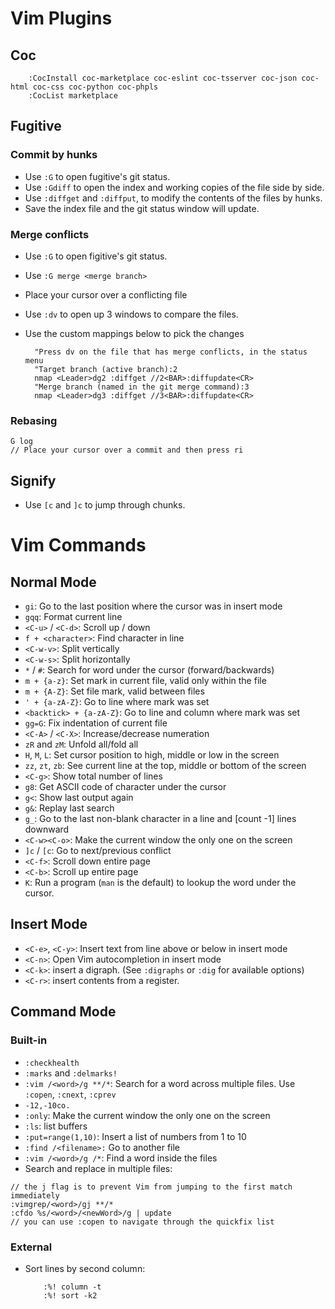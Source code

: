 # Vim Plugins

## Coc

        :CocInstall coc-marketplace coc-eslint coc-tsserver coc-json coc-html coc-css coc-python coc-phpls
        :CocList marketplace

## Fugitive

### Commit by hunks

- Use `:G` to open fugitive's git status.
- Use `:Gdiff` to open the index and working copies of the file side by side.
- Use `:diffget` and `:diffput`, to modify the contents of the files by hunks.
- Save the index file and the git status window will update.

### Merge conflicts

- Use `:G` to open figitive's git status.
- Use `:G merge <merge branch>`
- Place your cursor over a conflicting file
- Use `:dv` to open up 3 windows to compare the files.
- Use the custom mappings below to pick the changes

        "Press dv on the file that has merge conflicts, in the status menu
        "Target branch (active branch):2
        nmap <Leader>dg2 :diffget //2<BAR>:diffupdate<CR>
        "Merge branch (named in the git merge command):3
        nmap <Leader>dg3 :diffget //3<BAR>:diffupdate<CR>

### Rebasing

~~~
G log
// Place your cursor over a commit and then press ri
~~~

## Signify

- Use `[c` and `]c` to jump through chunks.
# Vim Commands

## Normal Mode

- ``gi``: Go to the last position where the cursor was in insert mode
- `gqq`: Format current line
- `<C-u>` / `<C-d>`: Scroll up / down
- `f + <character>`: Find character in line
- ``<C-w-v>``: Split vertically
- `<C-w-s>`: Split horizontally
- `*` / `#`: Search for word under the cursor (forward/backwards)
- `m + {a-z}`: Set mark in current file, valid only within the file
- `m + {A-Z}`: Set file mark, valid between files
- `' + {a-zA-Z}`: Go to line where mark was set
- `<backtick> + {a-zA-Z}`: Go to line and column where mark was set
- `gg=G`: Fix indentation of current file
- `<C-A>` / `<C-X>`: Increase/decrease numeration
- `zR` and `zM`: Unfold all/fold all
- `H`, `M`, `L`: Set cursor position to high, middle or low in the screen
- `zz`, `zt`, `zb`: See current line at the top, middle or bottom of the screen
- `<C-g>`: Show total number of lines
- `g8`: Get ASCII code of character under the cursor
- `g<`: Show last output again
- `g&`: Replay last search
- `g_`: Go to the last non-blank character in a line and [count -1] lines
  downward
- `<C-w><C-o>`: Make the current window the only one on the screen
- `]c` / `[c`: Go to next/previous conflict
- `<C-f>`: Scroll down entire page
- `<C-b>`: Scroll up entire page
- `K`:  Run a program (`man` is the default) to lookup the word under the cursor.

## Insert Mode

- `<C-e>`, `<C-y>`: Insert text from line above or below in insert mode
- `<C-n>`: Open Vim autocompletion in insert mode
- `<C-k>`: insert a digraph. (See `:digraphs` or `:dig` for available options)
- `<C-r>`: insert contents from a register.

## Command Mode

### Built-in

- `:checkhealth`
- `:marks` and `:delmarks!`
- `:vim /<word>/g **/*`: Search for a word across multiple files. Use `:copen`,
  `:cnext`, `:cprev`
- `-12,-10co.`
- `:only`: Make the current window the only one on the screen
- `:ls`: list buffers
- `:put=range(1,10)`: Insert a list of numbers from 1 to 10
- `:find /<filename>:` Go to another file
- `:vim /<word>/g /*`: Find a word inside the files
- Search and replace in multiple files:
~~~
// the j flag is to prevent Vim from jumping to the first match immediately
:vimgrep/<word>/gj **/*
:cfdo %s/<word>/<newWord>/g | update
// you can use :copen to navigate through the quickfix list
~~~

### External

- Sort lines by second column:

          :%! column -t
          :%! sort -k2

